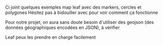 Ci joint quelques exemples map leaf avec des markers, cercles et polygones
Hésitez pas à bidouiller avec pour voir comment ça fonctionne

Pour notre projet, on aura sans doute besoin d'utiliser des geojson (des données géographiques encodées en JSON), à vérifier

Leaf peux les prendre en charge facilement